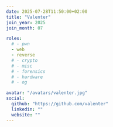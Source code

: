 ```yaml
---
date: 2025-07-28T11:50:00+02:00
title: "Valenter"
join_year: 2025
join_month: 07

roles:
  # - pwn
  - web
  - reverse
  # - crypto
  # - misc
  # - forensics
  # - hardware
  # - og

avatar: "/avatars/valenter.jpg"
social:
  github: "https://github.com/valenter"
  linkedin: ""
  website: ""
---
```


